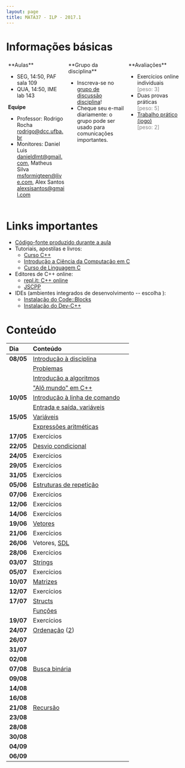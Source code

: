 ```yaml
---
layout: page
title: MATA37 - ILP - 2017.1
---
```


# Informações básicas

<div style="float: left; padding: 5px; width: 30%;" markdown="1">
**Aulas**

- SEG, 14:50, PAF sala 109
- QUA, 14:50, IME lab 143

**Equipe**

- Professor: Rodrigo Rocha <rodrigo@dcc.ufba.br>
- Monitores: Daniel Luis <danieldlmt@gmail.com>, Matheus Silva <msformigteen@live.com>, Alex Santos <alexsisantos@gmail.com>
</div>

<div style="float: left; padding: 5px; width: 30%;" markdown="1">
**Grupo da disciplina**

- Inscreva-se no [grupo de discussão disciplina](https://groups.google.com/forum/#!forum/mata37t05-20171)!
- Cheque seu e-mail diariamente: o grupo pode ser usado para comunicações importantes.
</div>

<div style="float: left; padding: 5px; width: 30%;" markdown="1">
**Avaliações**

- Exercícios online individuais<br/><span style="color: gray;">\[peso: 3\]</span>
- Duas provas práticas<br/><span style="color: gray;">\[peso: 5\]</span>
- [Trabalho prático (jogo)](trabalho20171)<br/><span style="color: gray;">\[peso: 2\]</span>
</div>

<div style="clear: left;"></div>

# Links importantes

- [Código-fonte produzido durante a aula](https://github.com/rodrigorgs/aulas/tree/master/mata37/codigo)
- Tutoriais, apostilas e livros:
  - [Curso C++](http://excript.com/curso-cpp.html)
  - [Introdução a Ciência da Computação em C](https://www.ime.usp.br/~hitoshi/introducao/)
  - [Curso de Linguagem C][cursoC]
- Editores de C++ online:
	- [repl.it: C++ online][replit]
	- [JSCPP](https://felixhao28.github.io/JSCPP/)
- IDEs (ambientes integrados de desenvolvimento -- escolha ):
  - [Instalação do Code::Blocks](https://panda.ime.usp.br/panda/static/data/codeblocks/windows.html)
  - [Instalação do Dev-C++][devc]

# Conteúdo

<!-- |           | [Arquitetura de computadores](arquitetura)    |    |-->
<!-- |           | [Linguagens de programação](#!linguagens)     |                                | -->

| Dia       | Conteúdo                                           |                                 |
| :-------  | :------------------------------------------------- | :------------------------------ |
| **08/05** | [Introdução à disciplina](intro-ilp)               |                                 |
|           | [Problemas](intro-problemas)                       |                                 |
|           | [Introdução a algoritmos](algoritmo)               |                                 |
|           | ["Alô mundo" em C++](intro-cpp)                    |                                 |
| **10/05** | [Introdução à linha de comando][linux]             |                                 |
|           | [Entrada e saída, variáveis][io]                   |                                 |
| **15/05** | [Variáveis](variaveis)                             |                                 |
|           | [Expressões aritméticas](aritmetica)               |                                 |
| **17/05** | Exercícios                                         |                                 |
| **22/05** | [Desvio condicional][desvio]                       |                                 |
| **24/05** | Exercícios                                         |                                 |
| **29/05** | Exercícios                                         |                                 |
| **31/05** | Exercícios                                         |                                 |
| **05/06** | [Estruturas de repetição](repeticao)               |                                 |
| **07/06** | Exercícios                                         |                                 |
| **12/06** | Exercícios                                         |                                 |
| **14/06** | Exercícios                                         |                                 |
| **19/06** | [Vetores][vetores]                                 |                                 |
| **21/06** | Exercícios                                         |                                 |
| **26/06** | Vetores, [SDL](sdl/)                               |                                 |
| **28/06** | Exercícios                                         |                                 |
| **03/07** | [Strings][strings]                                 |                                 |
| **05/07** | Exercícios                                         |                                 |
| **10/07** | [Matrizes][matrizes]                               |                                 |
| **12/07** | Exercícios                                         |                                 |
| **17/07** | [Structs](structs)                                 |                                 |
|           | [Funções](funcoes)                                 |                                 |
| **19/07** | Exercícios                                         |                                 |
| **24/07** | [Ordenação][ordenacao] ([2][ordenacao2])           |                                 |
| **26/07** |                                                    |                                 |
| **31/07** |                                                    |                                 |
| **02/08** |                                                    |                                 |
| **07/08** | [Busca binária][busca]                             |                                 |
| **09/08** |                                                    |                                 |
| **14/08** |                                                    |                                 |
| **16/08** |                                                    |                                 |
| **21/08** | [Recursão][recursao]                               |                                 |
| **23/08** |                                                    |                                 |
| **28/08** |                                                    |                                 |
| **30/08** |                                                    |                                 |
| **04/09** |                                                    |                                 |
| **06/09** |                                                    |                                 |

<!-- aritmética, desvio, repetição, vetores, strings, matrizes, ordenação, busca binária, função/recursão -->

[io]: https://docs.google.com/presentation/d/1k1Pvv6SlGuumYC_zk_OW2GZYb7ue-pS2JaxO-ITTnLc/edit?usp=sharing
[desvio]: https://docs.google.com/presentation/d/1ziW7-IQMEHCXYp4YvUxgl8FZhu_WaWdX9vtNjRWo6cA/edit?usp=sharing
[cursoC]: http://equipe.nce.ufrj.br/adriano/c/apostila/texfiles/apostilaC.pdf
[replit]: https://repl.it/languages/cpp
[vetores]: https://docs.google.com/presentation/d/1QRhykZHZEJnj_noNEO5ebwdqX5iik9G8QEp5NXe1aPw/edit
[strings]: https://docs.google.com/presentation/d/1nu6lvyXXjpH-fjRcaCdlEyCxdRlWtYWbeZUzMKuHQ-U/edit
[matrizes]: https://docs.google.com/presentation/d/1wfDe5AFXdvvVaOf-Jdc-vQCUyOJlMF8Nz9Vqy_8fT-0/edit
[ordenacao]: https://docs.google.com/presentation/d/1SBfYu_MiDFzfiV8P3zhs2Wu0yvtAHrFOO7rSkibDd3U/edit
[ordenacao2]: https://www.slideshare.net/xrodrigorgs/aula-busca-e-ordenao
[busca]: https://docs.google.com/presentation/d/1GhlmL_Xxh5bnonbjCIJOlgMMUGJoPXy_nZpswZ6306g/edit
[recursao]: https://docs.google.com/presentation/d/1wbRqdCPIQQwXvfeJthUAsM9w4YGkd6n6IpXDpVITq1M/edit

[linux]: https://tutorial.djangogirls.org/pt/intro_to_command_line/
[devc]: http://linguagemc.com.br/tutorial-de-instalacao-do-dev-c/

<script type="text/javascript">
function desabilitaLinksComecadosPor(prefixo) {
  var links = $('a').filter(function (idx) { return $(this).attr('href').startsWith(prefixo); });
  links.contents().unwrap();  
}
$(document).ready(function () {
  desabilitaLinksComecadosPor('#!');
});
</script>
